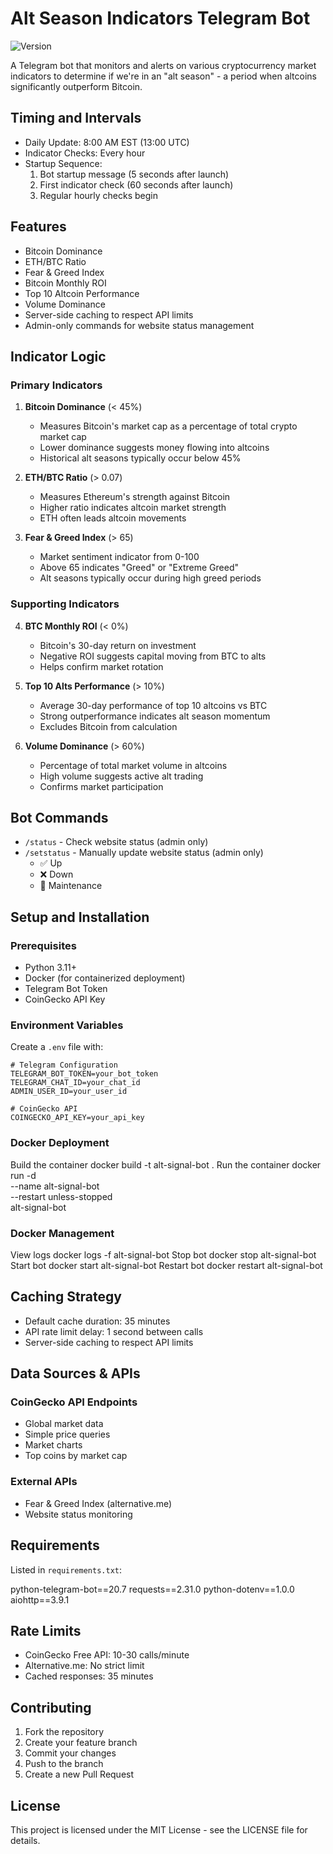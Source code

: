# Alt Season Indicators Telegram Bot

![Version](https://img.shields.io/badge/version-1.0.0-blue.svg)

A Telegram bot that monitors and alerts on various cryptocurrency market indicators to determine if we're in an "alt season" - a period when altcoins significantly outperform Bitcoin.

## Timing and Intervals

- Daily Update: 8:00 AM EST (13:00 UTC)
- Indicator Checks: Every hour
- Startup Sequence:
  1. Bot startup message (5 seconds after launch)
  2. First indicator check (60 seconds after launch)
  3. Regular hourly checks begin

## Features

  - Bitcoin Dominance
  - ETH/BTC Ratio
  - Fear & Greed Index
  - Bitcoin Monthly ROI
  - Top 10 Altcoin Performance
  - Volume Dominance
- Server-side caching to respect API limits
- Admin-only commands for website status management

## Indicator Logic

### Primary Indicators

1. **Bitcoin Dominance** (< 45%)
   - Measures Bitcoin's market cap as a percentage of total crypto market cap
   - Lower dominance suggests money flowing into altcoins
   - Historical alt seasons typically occur below 45%

2. **ETH/BTC Ratio** (> 0.07)
   - Measures Ethereum's strength against Bitcoin
   - Higher ratio indicates altcoin market strength
   - ETH often leads altcoin movements

3. **Fear & Greed Index** (> 65)
   - Market sentiment indicator from 0-100
   - Above 65 indicates "Greed" or "Extreme Greed"
   - Alt seasons typically occur during high greed periods

### Supporting Indicators

4. **BTC Monthly ROI** (< 0%)
   - Bitcoin's 30-day return on investment
   - Negative ROI suggests capital moving from BTC to alts
   - Helps confirm market rotation

5. **Top 10 Alts Performance** (> 10%)
   - Average 30-day performance of top 10 altcoins vs BTC
   - Strong outperformance indicates alt season momentum
   - Excludes Bitcoin from calculation

6. **Volume Dominance** (> 60%)
   - Percentage of total market volume in altcoins
   - High volume suggests active alt trading
   - Confirms market participation

## Bot Commands

- `/status` - Check website status (admin only)
- `/setstatus` - Manually update website status (admin only)
  - ✅ Up
  - ❌ Down
  - 🔧 Maintenance

## Setup and Installation

### Prerequisites
- Python 3.11+
- Docker (for containerized deployment)
- Telegram Bot Token
- CoinGecko API Key

### Environment Variables
Create a `.env` file with:

```env
# Telegram Configuration
TELEGRAM_BOT_TOKEN=your_bot_token
TELEGRAM_CHAT_ID=your_chat_id
ADMIN_USER_ID=your_user_id

# CoinGecko API
COINGECKO_API_KEY=your_api_key
```

### Docker Deployment


Build the container
docker build -t alt-signal-bot .
Run the container
docker run -d \
--name alt-signal-bot \
--restart unless-stopped \
alt-signal-bot

### Docker Management

View logs
docker logs -f alt-signal-bot
Stop bot
docker stop alt-signal-bot
Start bot
docker start alt-signal-bot
Restart bot
docker restart alt-signal-bot

## Caching Strategy

- Default cache duration: 35 minutes
- API rate limit delay: 1 second between calls
- Server-side caching to respect API limits

## Data Sources & APIs

### CoinGecko API Endpoints
- Global market data
- Simple price queries
- Market charts
- Top coins by market cap

### External APIs
- Fear & Greed Index (alternative.me)
- Website status monitoring

## Requirements

Listed in `requirements.txt`:

python-telegram-bot==20.7
requests==2.31.0
python-dotenv==1.0.0
aiohttp==3.9.1


## Rate Limits

- CoinGecko Free API: 10-30 calls/minute
- Alternative.me: No strict limit
- Cached responses: 35 minutes

## Contributing

1. Fork the repository
2. Create your feature branch
3. Commit your changes
4. Push to the branch
5. Create a new Pull Request

## License

This project is licensed under the MIT License - see the LICENSE file for details.